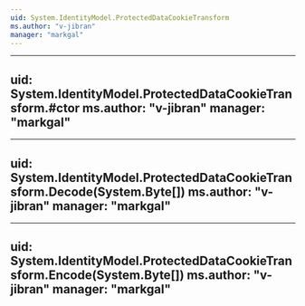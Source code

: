 ```yaml
---
uid: System.IdentityModel.ProtectedDataCookieTransform
ms.author: "v-jibran"
manager: "markgal"
---
```


---
uid: System.IdentityModel.ProtectedDataCookieTransform.#ctor
ms.author: "v-jibran"
manager: "markgal"
---

---
uid: System.IdentityModel.ProtectedDataCookieTransform.Decode(System.Byte[])
ms.author: "v-jibran"
manager: "markgal"
---

---
uid: System.IdentityModel.ProtectedDataCookieTransform.Encode(System.Byte[])
ms.author: "v-jibran"
manager: "markgal"
---
